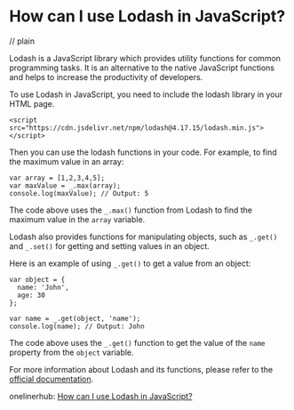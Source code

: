 # How can I use Lodash in JavaScript?
// plain

Lodash is a JavaScript library which provides utility functions for common programming tasks. It is an alternative to the native JavaScript functions and helps to increase the productivity of developers.

To use Lodash in JavaScript, you need to include the lodash library in your HTML page.

```
<script src="https://cdn.jsdelivr.net/npm/lodash@4.17.15/lodash.min.js"></script>
```

Then you can use the lodash functions in your code. For example, to find the maximum value in an array:

```
var array = [1,2,3,4,5];
var maxValue = _.max(array);
console.log(maxValue); // Output: 5
```

The code above uses the `_.max()` function from Lodash to find the maximum value in the `array` variable.

Lodash also provides functions for manipulating objects, such as `_.get()` and `_.set()` for getting and setting values in an object.

Here is an example of using `_.get()` to get a value from an object:

```
var object = {
  name: 'John',
  age: 30
};

var name = _.get(object, 'name');
console.log(name); // Output: John
```

The code above uses the `_.get()` function to get the value of the `name` property from the `object` variable.

For more information about Lodash and its functions, please refer to the [official documentation](https://lodash.com/docs/).

onelinerhub: [How can I use Lodash in JavaScript?](https://onelinerhub.com/javascript-lodash/how-can-i-use-lodash-in-javascript-1687013170)